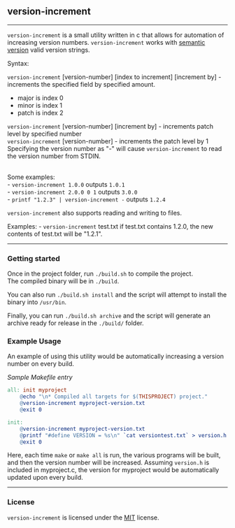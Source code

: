 ## version-increment ##
---


`version-increment` is a small utility written in c that allows for automation of increasing version numbers.
`version-increment` works with <a href="http://www.semver.org">semantic version</a> valid version strings.


Syntax:<br>

  `version-increment` [version-number] [index to increment] [increment by] - increments the specified field by specified amount.<br>
  - major is index 0
  - minor is index 1
  - patch is index 2


`version-increment` [version-number] [increment by] - increments patch level by specified number<br>
`version-increment` [version-number] - increments the patch level by 1<br>
Specifying the version number as "-" will cause `version-increment` to read <br> the version number from STDIN.<br/>
<br>

Some examples:<br>
	- `version-increment 1.0.0` outputs `1.0.1`<br>
	- `version-increment 2.0.0 0 1` outputs `3.0.0`<br>
	- `printf "1.2.3" | version-increment -` outputs `1.2.4`<br>


`version-increment` also supports reading and writing to files.

Examples:
	- `version-increment` test.txt
	if test.txt contains 1.2.0, the new contents of test.txt will be "1.2.1".


---

### Getting started ###
Once in the project folder, run `./build.sh` to compile the project.  
The compiled binary will be in `./build`.

You can also run `./build.sh install` and the script will attempt to 
install the binary into `/usr/bin`.

Finally, you can run `./build.sh archive` and the script will generate
 an archive ready for release in the `./build/` folder.


### Example Usage ###
An example of using this utility would be automatically increasing a version number on every build.

*Sample Makefile entry*

```Makefile
all: init myproject
	@echo "\n* Compiled all targets for $(THISPROJECT) project."
	@version-increment myproject-version.txt
	@exit 0

init:
	@version-increment myproject-version.txt
	@printf "#define VERSION = %s\n" `cat versiontest.txt` > version.h	
	@exit 0

```

Here, each time `make` or `make all` is run, the various programs will be built, and then the version number will be increased.
Assuming `version.h` is included in myproject.c, the version for myproject would be automatically updated upon every build.

---

### License ###

`version-increment` is licensed under the <a href="LICENSE">MIT</a> license.